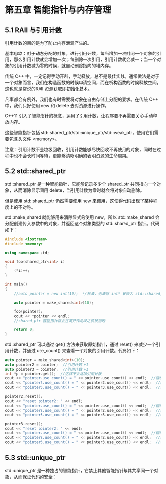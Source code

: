 # 第五章 智能指针与内存管理

## 5.1 RAII 与引用计数

引用计数的目的是为了防止内存泄漏产生的。

基本思路：对于动态分配的对象，进行引用计数，每当增加一次对同一个对象的引用，那么引用计数就会增加一次；每删除一次引用，引用计数就会减一；当一个对象的引用计数减为零的时候，就自动删除指向的堆内存。

传统 C++ 中，一定记得手动开辟，手动释放，总不是最佳实践。通常做法是对于一个对象而言，我们在构造函数的时候申请空间，而在析构函数的时候释放空间，这也就是常说的RAII 资源获取即初始化技术。

凡事都会有例外，我们也有时需要将对象在自由存储上分配的要求。在传统 C++ 中，我们只好使用 new 和 delete 去对资源进行操作。

C++11 引入了智能指针的概念，运用了引用计数，让程序要不再需要关心手动释放内存。

这些智能指针包括 std::shared_ptr/std::unique_ptr/std::weak_ptr，使用它们需要包含头文件 \<memory>。

注意：引用计数不是垃圾回收，引用计数能够尽快回收不再使用的对象，同时在过程中也不会长时间等待，更能够清晰明确的表明资源的生命周期。

## 5.2 std::shared_ptr

std::shared_ptr 是一种智能指针，它能够记录多少个 shared_ptr 共同指向一个对象，从而消除显示调用 delete，当引用计数为零时就会将对象自动删除。

但是使用 std::shared_ptr 仍然需要使用 new 来调用，这使得代码出现了某种程度上的不对称。

std::make_shared 就能够用来消除显式的使用 new，所以 std::make_shared 会分配创建传入参数中的对象，并返回这个对象类型的 std::shared_ptr 指针。代码如下：

```C++
#include <iostream>
#include <memory>

using namespace std;

void foo(shared_ptr<int> i)
{
    (*i)++;
}

int main()
{
    //auto pointer = new int(10);  //非法，无法将 int* 转换为 std::shared_ptr<int>

    auto pointer = make_shared<int>(10);

    foo(pointer);
    cout << *pointer << endl;
    //shared_ptr 智能指针将会在离开作用域之前被销毁

    return 0;
}
```

std::shared_ptr 可以通过 get() 方法来获取原始指针，通过 reset() 来减少一个引用计数，并通过 use_count() 来查看一个对象的引用计数。代码如下：

```C++
auto pointer = make_shared<int>(10);
auto pointer2 = pointer;  //引用计数 +1
auto pointer3 = pointer;  //引用计数 +1
int *p = pointer.get();  //这样不会增加引用计数
cout << "pointer.use_count() = " << pointer.use_count() << endl;  //输出 3
cout << "pointer2.use_count() = " << pointer2.use_count() << endl;  //输出 3
cout << "pointer3.use_count() = " << pointer3.use_count() << endl;  //输出 3

pointer2.reset();
cout << "reset pointer2: " << endl;
cout << "pointer.use_count() = " << pointer.use_count() << endl;  //输出 2
cout << "pointer2.use_count() = " << pointer2.use_count() << endl;  //输出 0，pointer2 已经 reset
cout << "pointer3.use_count() = " << pointer3.use_count() << endl;  //输出 2

pointer3.reset();
cout << "reset pointer2: " << endl;
cout << "pointer.use_count() = " << pointer.use_count() << endl;  //输出 2
cout << "pointer2.use_count() = " << pointer2.use_count() << endl;  //输出 0
cout << "pointer3.use_count() = " << pointer3.use_count() << endl;  //输出 0，pointer3 已经 reset
```

## 5.3 std::unique_ptr

std::unique_ptr 是一种独占的智能指针，它禁止其他智能指针与其共享同一个对象，从而保证代码的安全：
